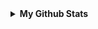 <details>
 <summary> <b>My Github Stats</b> </summary>
<br>
<p align = "center">
  <img src = "https://github-readme-stats.vercel.app/api?username=antidiscord&show_icons=true&theme=tokyonight&line_height=27">
  <img src = "https://github-readme-stats.vercel.app/api/top-langs/?username=antidiscord&hide=css,java,html&theme=tokyonight">
</p>






<details>
  <summary> <b>Contact</b> </summary>
<img src="https://lanyard.cnrad.dev/api/952231039542108280" onclick="window.open(https://discord.com/users/952231039542108280)">
